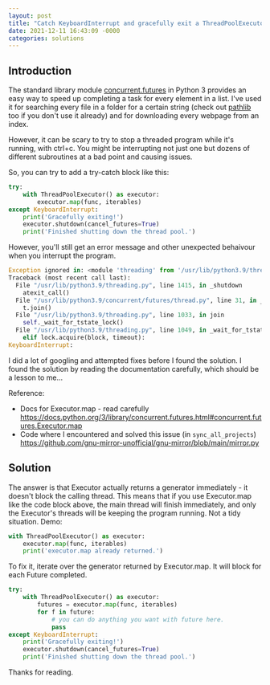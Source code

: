 ```yaml
---
layout: post
title: "Catch KeyboardInterrupt and gracefully exit a ThreadPoolExecutor in Python"
date: 2021-12-11 16:43:09 -0000
categories: solutions
---
```


## Introduction

The standard library module [concurrent.futures](https://docs.python.org/3/library/concurrent.futures.html) in Python 3 provides an easy way to speed up completing a task for every element in a list. I've used it for searching every file in a folder for a certain string (check out [pathlib](https://docs.python.org/3/library/pathlib.html) too if you don't use it already) and for downloading every webpage from an index.

However, it can be scary to try to stop a threaded program while it's running, with ctrl+c. You might be interrupting not just one but dozens of different subroutines at a bad point and causing issues.

So, you can try to add a try-catch block like this:

```py
try:
    with ThreadPoolExecutor() as executor:
        executor.map(func, iterables)
except KeyboardInterrupt:
    print('Gracefully exiting!')
    executor.shutdown(cancel_futures=True)
    print('Finished shutting down the thread pool.')
```

However, you'll still get an error message and other unexpected behaivour when you interrupt the program.

```py
Exception ignored in: <module 'threading' from '/usr/lib/python3.9/threading.py'>
Traceback (most recent call last):
  File "/usr/lib/python3.9/threading.py", line 1415, in _shutdown
    atexit_call()
  File "/usr/lib/python3.9/concurrent/futures/thread.py", line 31, in _python_exit
    t.join()
  File "/usr/lib/python3.9/threading.py", line 1033, in join
    self._wait_for_tstate_lock()
  File "/usr/lib/python3.9/threading.py", line 1049, in _wait_for_tstate_lock
    elif lock.acquire(block, timeout):
KeyboardInterrupt:

```

I did a lot of googling and attempted fixes before I found the solution. I found the solution by reading the documentation carefully, which should be a lesson to me...

Reference:
- Docs for Executor.map - read carefully https://docs.python.org/3/library/concurrent.futures.html#concurrent.futures.Executor.map
- Code where I encountered and solved this issue (in `sync_all_projects`) https://github.com/gnu-mirror-unofficial/gnu-mirror/blob/main/mirror.py

## Solution

The answer is that Executor actually returns a generator immediately - it doesn't block the calling thread. This means that if you use Executor.map like the code block above, the main thread will finish immediately, and only the Executor's threads will be keeping the program running. Not a tidy situation. Demo:

```py
with ThreadPoolExecutor() as executor:
    executor.map(func, iterables)
    print('executor.map already returned.')
```

To fix it, iterate over the generator returned by Executor.map. It will block for each Future completed.

```py
try:
    with ThreadPoolExecutor() as executor:
        futures = executor.map(func, iterables)
        for f in future:
            # you can do anything you want with future here.
            pass
except KeyboardInterrupt:
    print('Gracefully exiting!')
    executor.shutdown(cancel_futures=True)
    print('Finished shutting down the thread pool.')
```

Thanks for reading.

